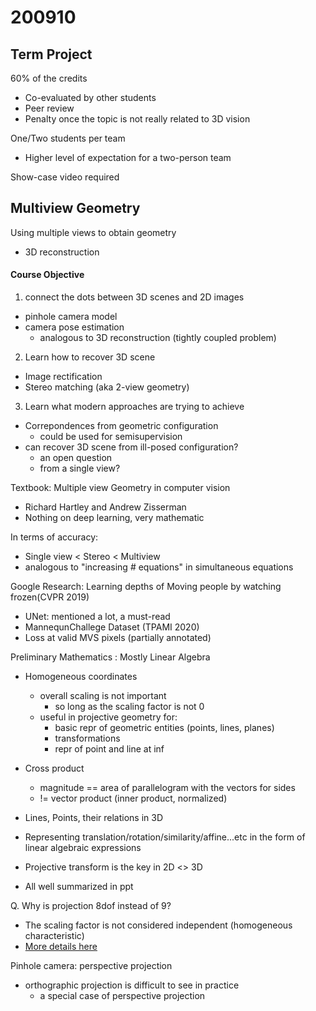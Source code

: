 # 200910

## Term Project
60% of the credits
* Co-evaluated by other students
* Peer review
* Penalty once the topic is not really related to 3D vision

One/Two students per team
* Higher level of expectation for a two-person team

Show-case video required

## Multiview Geometry
Using multiple views to obtain geometry
* 3D reconstruction
#### Course Objective
1. connect the dots between 3D scenes and 2D images
* pinhole camera model
* camera pose estimation
  * analogous to 3D reconstruction (tightly coupled problem)

2. Learn how to recover 3D scene
* Image rectification
* Stereo matching (aka 2-view geometry)

3. Learn what modern approaches are trying to achieve
* Correpondences from geometric configuration
  * could be used for semisupervision
* can recover 3D scene from ill-posed configuration?
  * an open question
  * from a single view?

Textbook: Multiple view Geometry in computer vision
* Richard Hartley and Andrew Zisserman
* Nothing on deep learning, very mathematic

In terms of accuracy:
* Single view < Stereo < Multiview
* analogous to "increasing # equations" in simultaneous equations

Google Research: Learning depths of Moving people by watching frozen(CVPR 2019)
* UNet: mentioned a lot, a must-read 
* MannequnChallege Dataset (TPAMI 2020)
* Loss at valid MVS pixels (partially annotated)

Preliminary Mathematics : Mostly Linear Algebra
* Homogeneous coordinates
  * overall scaling is not important
     * so long as the scaling factor is not 0 
  * useful in projective geometry for:
    * basic repr of geometric entities (points, lines, planes)
    * transformations
    * repr of point and line at inf

* Cross product
  * magnitude == area of parallelogram with the vectors for sides
  * != vector product (inner product, normalized)

* Lines, Points, their relations in 3D
* Representing translation/rotation/similarity/affine...etc in the form of linear algebraic expressions
* Projective transform is the key in 2D <> 3D
* All well summarized in ppt

Q. Why is projection 8dof instead of 9?
* The scaling factor is not considered independent (homogeneous characteristic)
* [More details here](https://link.springer.com/content/pdf/bbm%3A978-0-85729-046-5%2F1.pdf)

Pinhole camera: perspective projection
* orthographic projection is difficult to see in practice
  * a special case of perspective projection


